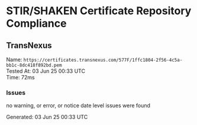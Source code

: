 # STIR/SHAKEN Certificate Repository Compliance

## TransNexus

Name: `https://certificates.transnexus.com/577F/1ffc1804-2f56-4c5a-bb1c-8dc418f892bd.pem`\
Tested At: 03 Jun 25 00:33 UTC\
Time: 72ms

### Issues

no warning, or error, or notice date level issues were found

Generated: 03 Jun 25 00:33 UTC